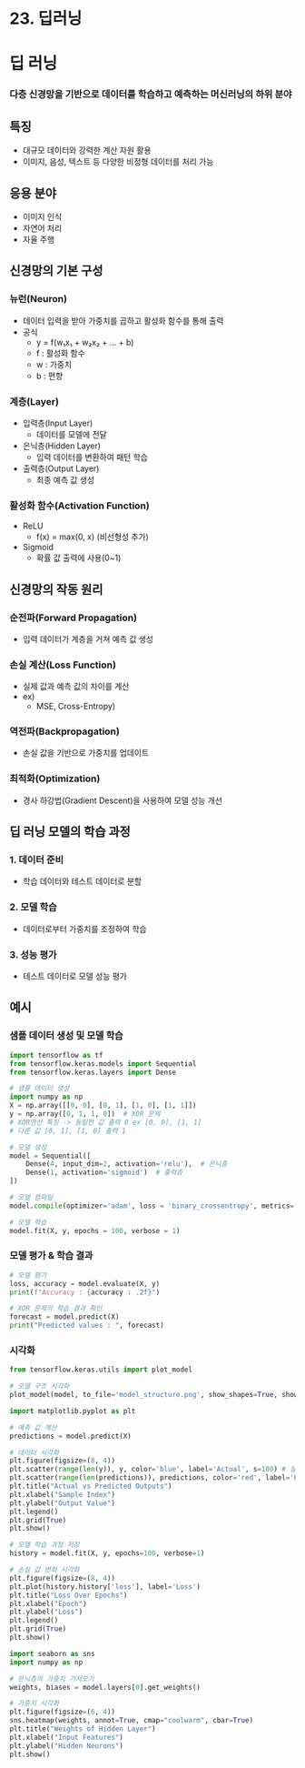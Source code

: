 # 23. 딥러닝

# 딥 러닝

### 다층 신경망을 기반으로 데이터를 학습하고 예측하는 머신러닝의 하위 분야

## 특징

- 대규모 데이터와 강력한 계산 자원 활용
- 이미지, 음성, 텍스트 등 다양한 비정형 데이터를 처리 가능

## 응용 분야

- 이미지 인식
- 자연어 처리
- 자율 주행

## 신경망의 기본 구성

### 뉴런(Neuron)

- 데이터 입력을 받아 가중치를 곱하고 활성화 함수를 통해 출력
- 공식
    - y = f(w₁x₁ + w₂x₂ + ... + b)
    - f : 활성화 함수
    - w : 가중치
    - b : 편향

### 계층(Layer)

- 입력층(Input Layer)
    - 데이터를 모델에 전달
- 은닉층(Hidden Layer)
    - 입력 데이터를 변환하여 패턴 학습
- 출력층(Output Layer)
    - 최종 예측 값 생성

### 활성화 함수(Activation Function)

- ReLU
    - f(x) = max(0, x) (비선형성 추가)
- Sigmoid
    - 확률 값 출력에 사용(0~1)

## 신경망의 작동 원리

### 순전파(Forward Propagation)

- 입력 데이터가 계층을 거쳐 예측 값 생성

### 손실 계산(Loss Function)

- 실제 값과 예측 값의 차이를 계산
- ex)
    - MSE, Cross-Entropy)

### 역전파(Backpropagation)

- 손실 값을 기반으로 가중치를 업데이트

### 최적화(Optimization)

- 경사 하강법(Gradient Descent)을 사용하여 모델 성능 개선

## 딥 러닝 모델의 학습 과정

### 1. 데이터 준비

- 학습 데이터와 테스트 데이터로 분할

### 2. 모델 학습

- 데이터로부터 가중치를 조정하여 학습

### 3. 성능 평가

- 테스트 데이터로 모델 성능 평가

## 예시

### 샘플 데이터 생성 및 모델 학습

```python
import tensorflow as tf
from tensorflow.keras.models import Sequential
from tensorflow.keras.layers import Dense

# 샘플 데이터 생성
import numpy as np
X = np.array([[0, 0], [0, 1], [1, 0], [1, 1]])
y = np.array([0, 1, 1, 0])  # XOR 문제
# XOR연산 특징 -> 동일한 값 출력 0 ex [0, 0], [1, 1]
# 다른 값 [0, 1], [1, 0] 출력 1

# 모델 생성
model = Sequential([
    Dense(4, input_dim=2, activation='relu'),  # 은닉층
    Dense(1, activation='sigmoid')  # 출력층
])

# 모델 컴파일
model.compile(optimizer='adam', loss = 'binary_crossentropy', metrics=['accuracy'])

# 모델 학습
model.fit(X, y, epochs = 100, verbose = 1)
```

### 모델 평가 & 학습 결과

```python
# 모델 평가
loss, accuracy = model.evaluate(X, y)
print(f"Accuracy : {accuracy : .2f}")

# XOR 문제의 학습 결과 확인
forecast = model.predict(X)
print("Predicted values : ", forecast)
```

### 시각화

```python
from tensorflow.keras.utils import plot_model

# 모델 구조 시각화
plot_model(model, to_file='model_structure.png', show_shapes=True, show_layer_names=True)

import matplotlib.pyplot as plt

# 예측 값 계산
predictions = model.predict(X)

# 데이터 시각화
plt.figure(figsize=(8, 4))
plt.scatter(range(len(y)), y, color='blue', label='Actual', s=100) # 실제 값
plt.scatter(range(len(predictions)), predictions, color='red', label='Predicted', s=100) # 예측 값
plt.title("Actual vs Predicted Outputs")
plt.xlabel("Sample Index")
plt.ylabel("Output Value")
plt.legend()
plt.grid(True)
plt.show()

# 모델 학습 과정 저장
history = model.fit(X, y, epochs=100, verbose=1)

# 손실 값 변화 시각화
plt.figure(figsize=(8, 4))
plt.plot(history.history['loss'], label='Loss')
plt.title("Loss Over Epochs")
plt.xlabel("Epoch")
plt.ylabel("Loss")
plt.legend()
plt.grid(True)
plt.show()

import seaborn as sns
import numpy as np

# 은닉층의 가중치 가져오기
weights, biases = model.layers[0].get_weights()

# 가중치 시각화
plt.figure(figsize=(6, 4))
sns.heatmap(weights, annot=True, cmap="coolwarm", cbar=True)
plt.title("Weights of Hidden Layer")
plt.xlabel("Input Features")
plt.ylabel("Hidden Neurons")
plt.show()
```